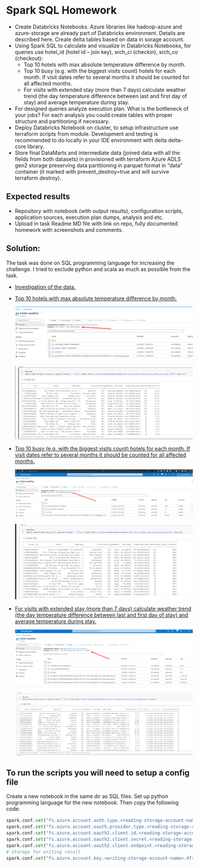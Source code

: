 # Spark SQL Homework

- Create Databricks Notebooks. Azure libraries like hadoop-azure and azure-storage are already part of Databricks environment. Details are described here. Create delta tables based on data in sorage account.
- Using Spark SQL to calculate and visualize in Databricks Notebooks, for queries use hotel_id (hotel id – join key), srch_ci (checkin), srch_co (checkout):
    - Top 10 hotels with max absolute temperature difference by month.
    - Top 10 busy (e.g. with the biggest visits count) hotels for each month. If visit dates refer to several months it should be counted for all affected months.
    - For visits with extended stay (more than 7 days) calculate weather trend (the day temperature difference between last and first day of stay) and average temperature during stay.
- For designed queries analyze execution plan. What is the bottleneck of your jobs? For each analysis you could create tables with proper structure and partitioning if necessary.
- Deploy Databricks Notebook on cluster, to setup infrastructure use terraform scripts from module. Development and testing is recommended to do locally in your IDE environment with delta delta-core library.
- Store final DataMarts and intermediate data (joined data with all the fields from both datasets) in provisioned with terraform Azure ADLS gen2 storage preserving data partitioning in parquet format in “data” container (it marked with prevent_destroy=true and will survive terraform destroy).

## Expected results
- Repository with notebook (with output results), configuration scripts, application sources, execution plan dumps, analysis and etc.
- Upload in task Readme MD file with link on repo, fully documented homework with screenshots and comments.

## Solution:
The task was done on SQL programming language for increasing the challenge. I tried to exclude python and scala as much as possible from the task.

- [Investigation of the data.](./spark-sql-homework/spark-sql-hw-investigation.sql)

- [Top 10 hotels with max absolute temperature difference by month.](./spark-sql-homework/task1-top-10-hotels-max-abs-tmpr-diff.sql)

  ![result1](./img/result1.png)
  
  ![result1-2](./img/result1-2.png)
  
- [Top 10 busy (e.g. with the biggest visits count) hotels for each month. If visit dates refer to several months it should be counted for all affected months.](./spark-sql-homework/task2-top-10-busy-hotels.sql)

  ![result2](./img/result2.png)
  
  ![result2-2](./img/result2-2.png)
  
- [For visits with extended stay (more than 7 days) calculate weather trend (the day temperature difference between last and first day of stay) and average temperature during stay.](./spark-sql-homework/task3-visits-with-extended-stay.sql)

  ![result3](./img/result3.png)
  
  ![result3-2](./img/result3-2.png)
  
## To run the scripts you will need to setup a config file

Create a new notebook in the same dir as SQL files. Set up python programming language for the new notebook. Then copy the following code:
```python
spark.conf.set("fs.azure.account.auth.type.<reading-storage-account-name>.dfs.core.windows.net", "OAuth")
spark.conf.set("fs.azure.account.oauth.provider.type.<reading-storage-account-name>.dfs.core.windows.net", "org.apache.hadoop.fs.azurebfs.oauth2.ClientCredsTokenProvider")
spark.conf.set("fs.azure.account.oauth2.client.id.<reading-storage-account-name>.dfs.core.windows.net", "<application-id>")
spark.conf.set("fs.azure.account.oauth2.client.secret.<reading-storage-account-name>.dfs.core.windows.net", "<application-secret>")
spark.conf.set("fs.azure.account.oauth2.client.endpoint.<reading-storage-account-name>.dfs.core.windows.net", "https://login.microsoftonline.com/<directory-id>/oauth2/token")
# Storage for writing result
spark.conf.set("fs.azure.account.key.<writing-storage-account-name>.dfs.core.windows.net", "<secret-key>")
```
